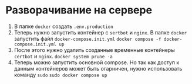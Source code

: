 # Разворачивание на сервере
1. В папке `docker` создать `.env.production`
2. Теперь нужно запустить контейнер с `sertbot` и `nginx`. В папке `docker` запустить файл `docker-compose.init.yml`
`docker compose -f docker-compose.init.yml up`
3. После этого нужно удалить созданные временные контейнеры `certbot` и `nginx`.
`docker system prune -a`
1. Теперь можно запустить основной compose. Но так как доступ к данным контейнеров может быть огарничен, нужно использовать команду `sudo`
`sudo docker compose up`
